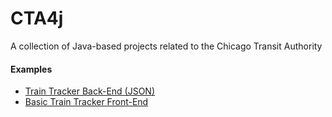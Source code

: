 # CTA4j
A collection of Java-based projects related to the Chicago Transit Authority

#### Examples
- [Train Tracker Back-End (JSON)](https://cta4j.com/get-trains?map_id=40260)
- [Basic Train Tracker Front-End](https://cta4j.com/trains.html?map_id=40260)

